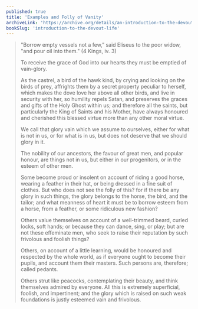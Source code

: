 ```yaml
---
published: true
title: 'Examples and Folly of Vanity'
archiveLink: 'https://archive.org/details/an-introduction-to-the-devout-life/page/103?view=theater'
bookSlug: 'introduction-to-the-devout-life'
---
```


> "Borrow empty vessels not a few,” said Eliseus to the poor widow, "and pour oil into them." (4 Kings, iv. 3)
>
> To receive the grace of God into our hearts they must be emptied of vain-glory.
>
> As the castrel, a bird of the hawk kind, by crying and looking on the birds of prey, affrights them by a secret property peculiar to herself, which makes the dove love her above all other birds, and live in security with her, so humility repels Satan, and preserves the graces and gifts of the Holy Ghost within us; and therefore all the saints, but particularly the King of Saints and his Mother, have always honoured and cherished this blessed virtue more than any other moral virtue.
>
> We call that glory vain which we assume to ourselves, either for what is not in us, or for what is in us, but does not deserve that we should glory in it.
>
> The nobility of our ancestors, the favour of great men, and popular honour, are things not in us, but either in our progenitors, or in the esteem of other men.
>
> Some become proud or insolent on account of riding a good horse, wearing a feather in their hat, or being dressed in a fine suit of clothes. But who does not see the folly of this? for if there be any glory in such things, the glory belongs to the horse, the bird, and the tailor; and what meanness of heart it must be to borrow esteem from a horse, from a feather, or some ridiculous new fashion?
>
> Others value themselves on account of a well-trimmed beard, curled locks, soft hands; or because they can dance, sing, or play; but are not these effeminate men, who seek to raise their reputation by such frivolous and foolish things?
>
> Others, on account of a little learning, would be honoured and respected by the whole world, as if everyone ought to become their pupils, and account them their masters. Such persons are, therefore; called pedants.
>
> Others strut like peacocks, contemplating their beauty, and think themselves admired by everyone. All this is extremely superficial, foolish, and impertinent; and the glory which is raised on such weak foundations is justly esteemed vain and frivolous.
